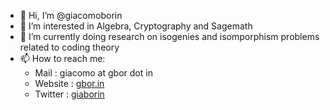- 👋 Hi, I’m @giacomoborin
- 👀 I’m interested in Algebra, Cryptography and Sagemath
- 🌱 I’m currently doing research on isogenies and isomporphism problems related to coding theory
- 📫 How to reach me: 
  - Mail : giacomo at gbor dot in
  - Website : [gbor.in](http://gbor.in)
  - Twitter : [giaborin](https://twitter.com/giaborin)
